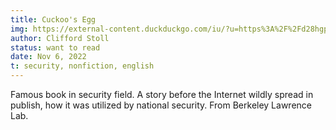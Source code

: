 ```yaml
---
title: Cuckoo's Egg
img: https://external-content.duckduckgo.com/iu/?u=https%3A%2F%2Fd28hgpri8am2if.cloudfront.net%2Fbook_images%2Fonix%2Fcvr9781416507789%2Fthe-cuckoos-egg-9781416507789_hr.jpg&f=1&nofb=1&ipt=95869477ec5edb42fd5b5f215ec087f9d0a99559da537d7f526a37b592fe23a7&ipo=images
author: Clifford Stoll
status: want to read
date: Nov 6, 2022
t: security, nonfiction, english
---
```


Famous book in security field. A story before the Internet wildly spread in publish, how it was utilized by national security. From Berkeley Lawrence Lab.
